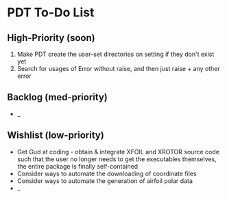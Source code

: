 PDT To-Do List
==============
High-Priority (soon)
--------------------
1. Make PDT create the user-set directories on setting if they don't exist yet
2. Search for usages of Error without raise, and then just raise + any other error

Backlog (med-priority)
----------------------
* _

Wishlist (low-priority)
-----------------------
* Get Gud at coding - obtain & integrate XFOIL and XROTOR source code such that 
the user no longer needs to get the executables themselves, the entire package is
finally self-contained
* Consider ways to automate the downloading of coordinate files
* Consider ways to automate the generation of airfoil polar data
* _